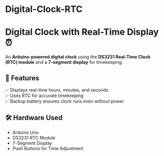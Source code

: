 # Digital-Clock-RTC
# Digital Clock with Real-Time Display ⏰  
An **Arduino-powered digital clock** using the **DS3231 Real-Time Clock (RTC) module** and a **7-segment display** for timekeeping.

## 📌 Features
✅ Displays real-time hours, minutes, and seconds  
✅ Uses RTC for accurate timekeeping  
✅ Backup battery ensures clock runs even without power  

## 🛠️ Hardware Used
- Arduino Uno  
- DS3231 RTC Module  
- 7-Segment Display  
- Push Buttons for Time Adjustment  



